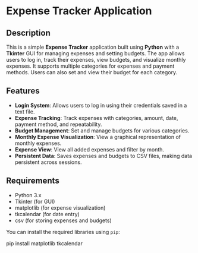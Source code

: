 # Expense Tracker Application

## Description

This is a simple **Expense Tracker** application built using **Python** with a **Tkinter** GUI for managing expenses and setting budgets. The app allows users to log in, track their expenses, view budgets, and visualize monthly expenses. It supports multiple categories for expenses and payment methods. Users can also set and view their budget for each category.

## Features

- **Login System**: Allows users to log in using their credentials saved in a text file.
- **Expense Tracking**: Track expenses with categories, amount, date, payment method, and repeatability.
- **Budget Management**: Set and manage budgets for various categories.
- **Monthly Expense Visualization**: View a graphical representation of monthly expenses.
- **Expense View**: View all added expenses and filter by month.
- **Persistent Data**: Saves expenses and budgets to CSV files, making data persistent across sessions.

## Requirements

- Python 3.x
- Tkinter (for GUI)
- matplotlib (for expense visualization)
- tkcalendar (for date entry)
- csv (for storing expenses and budgets)

You can install the required libraries using `pip`:

pip install matplotlib tkcalendar


